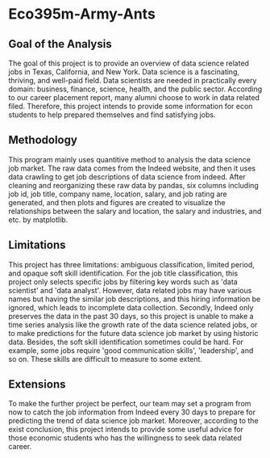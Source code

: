 # Eco395m-Army-Ants
## Goal of the Analysis
The goal of this project is to provide an overview of data science related jobs in Texas, California, and New York. Data science is a fascinating, thriving, and well-paid field. Data scientists are needed in practically every domain: business, finance, science, health, and the public sector. According to our career placement report, many alumni choose to work in data related filed. Therefore, this project intends to provide some information for econ students to help prepared themselves and find satisfying jobs.
## Methodology
This program mainly uses quantitive method to analysis the data science job market. The raw data comes from the Indeed website, and then it uses data crawling to get job descriptions of data science from indeed. After cleaning and reorganizing these raw data by pandas, six columns including job id, job title, company name, location, salary, and job rating are generated, and then plots and figures are created to visualize the relationships between the salary and location, the salary and industries, and etc. by matplotlib.
## Limitations
This project has three limitations: ambiguous classification, limited period, and opaque soft skill identification. For the job title classification, this project only selects specific jobs by filtering key words such as 'data scientist' and 'data analyst'. However, data related jobs may have various names but having the similar job descriptions, and this hiring information be ignored, which leads to incomplete data collection. Secondly, Indeed only preserves the data in the past 30 days, so this project is unable to make a time series analysis like the growth rate of the data science related jobs, or to make predictions for the future data science job market by using historic data. Besides, the soft skill identification sometimes could be hard. For example, some jobs require 'good communication skills', 'leadership', and so on. These skills are difficult to measure to some extent.
## Extensions
To make the further project be perfect, our team may set a program from now to catch the job information from Indeed every 30 days to prepare for predicting the trend of data science job market. Moreover, according to the exist conclusion, this project intends to provide some useful advice for those economic students who has the willingness to seek data related career. 
